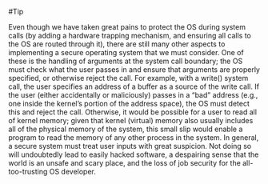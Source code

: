 #Tip 

Even though we have taken great pains to protect the OS during system calls (by adding a hardware trapping mechanism, and ensuring all calls to the OS are routed through it), there are still many other aspects to implementing a secure operating system that we must consider. One of these is the handling of arguments at the system call boundary; the OS must check what the user passes in and ensure that arguments are properly specified, or otherwise reject the call. For example, with a write() system call, the user specifies an address of a buffer as a source of the write call. If the user (either accidentally or maliciously) passes in a “bad” address (e.g., one inside the kernel’s portion of the address space), the OS must detect this and reject the call. Otherwise, it would be possible for a user to read all of kernel memory; given that kernel (virtual) memory also usually includes all of the physical memory of the system, this small slip would enable a program to read the memory of any other process in the system. In general, a secure system must treat user inputs with great suspicion. Not doing so will undoubtedly lead to easily hacked software, a despairing sense that the world is an unsafe and scary place, and the loss of job security for the all-too-trusting OS developer.